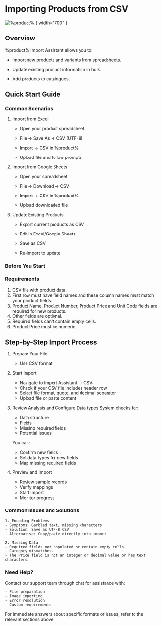 # Importing Products from CSV

![%product%](create-1.png) { width="700" }

## Overview
%product% Import Assistant  allows you to:

- Import new products and variants from spreadsheets.

- Update existing product information in bulk.

- Add products to catalogues.

## Quick Start Guide
### Common Scenarios
1. Import from Excel

   - Open your product spreadsheet

   - File → Save As → CSV (UTF-8)

   - Import → CSV in %product%

   - Upload file and follow prompts

2. Import from Google Sheets

   - Open your spreadsheet

   - File → Download → CSV

   - Import → CSV in %product%

   - Upload downloaded file

3. Update Existing Products

   - Export current products as CSV

   - Edit in Excel/Google Sheets

   - Save as CSV

   - Re-import to update 

### Before You Start
### Requirements
1. CSV file with product data.
2. First row must have field names and these column names must match your product fields.
3. Product Name, Product Number, Product Price and Unit Code fields are required for new products. 
4. Other fields are optional.
5. Required fields can't contain empty cells.
6. Product Price must be numeric.

## Step-by-Step Import Process

1. Prepare Your File
   - Use CSV format
2. Start Import
   - Navigate to Import Assistant → CSV:
   - Check if your CSV file includes header row
   - Select file format, quote, and decimal separator
   - Upload file or paste content

3. Review Analysis and Configure Data types
   System checks for:
    - Data structure
    - Fields
    - Missing required fields
    - Potential issues

    You can:
    - Confirm new fields
    - Set data types for new fields
    - Map missing required fields 


4. Preview and Import
   - Review sample records
   - Verify mappings
   - Start import
   - Monitor progress

### Common Issues and Solutions
    1. Encoding Problems
    - Symptoms: Garbled text, missing characters
    - Solution: Save as UTF-8 CSV
    - Alternative: Copy/paste directly into import

    2. Missing Data
    - Required fields not populated or contain empty cells.
    - Category mismatches.
    - The Price field is not an integer or decimal value or has text characters.

### Need Help?
Contact our support team through chat for assistance with:

    - File preparation
    - Image importing
    - Error resolution
    - Custom requirements

For immediate answers about specific formats or issues, refer to the relevant sections above.
